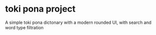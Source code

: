 # toki pona project

A simple toki pona dictonary with a modern rounded UI, with search and word type filtration
